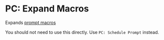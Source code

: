 # PC: Expand Macros

Expands [prompt macros](https://github.com/asagi4/comfyui-prompt-control/blob/master/doc/macros.md)

You should not need to use this directly. Use `PC: Schedule Prompt` instead.
